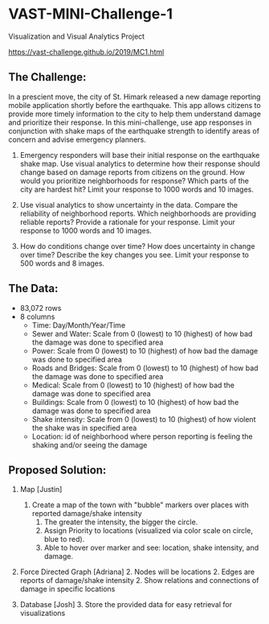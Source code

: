 # VAST-MINI-Challenge-1
Visualization and Visual Analytics Project 

https://vast-challenge.github.io/2019/MC1.html 

## The Challenge:
In a prescient move, the city of St. Himark released a new damage reporting mobile application shortly before the earthquake. This app allows citizens to provide more timely information to the city to help them understand damage and prioritize their response. In this mini-challenge, use app responses in conjunction with shake maps of the earthquake strength to identify areas of concern and advise emergency planners.

1. Emergency responders will base their initial response on the earthquake shake map. Use visual analytics to determine how their response should change based on damage reports from citizens on the ground. How would you prioritize neighborhoods for response? Which parts of the city are hardest hit? Limit your response to 1000 words and 10 images.

2. Use visual analytics to show uncertainty in the data. Compare the reliability of neighborhood reports. Which neighborhoods are providing reliable reports? Provide a rationale for your response. Limit your response to 1000 words and 10 images.

3. How do conditions change over time? How does uncertainty in change over time? Describe the key changes you see. Limit your response to 500 words and 8 images.

## The Data: 
* 83,072 rows 
* 8 columns
    * Time: Day/Month/Year/Time
    * Sewer and Water: Scale from 0 (lowest) to 10 (highest) of how bad the damage was done to specified area
    * Power: Scale from 0 (lowest) to 10 (highest) of how bad the damage was done to specified area  
    * Roads and Bridges: Scale from 0 (lowest) to 10 (highest) of how bad the damage was done to specified area 
    * Medical: Scale from 0 (lowest) to 10 (highest) of how bad the damage was done to specified area 
    * Buildings: Scale from 0 (lowest) to 10 (highest) of how bad the damage was done to specified area
    * Shake intensity: Scale from 0 (lowest) to 10 (highest) of how violent the shake was in specified area 
    * Location: id of neighborhood where person reporting is feeling the shaking and/or seeing the damage
 
## Proposed Solution:

1. Map [Justin]
    1. Create a map of the town with "bubble" markers over places with reported damage/shake intensity
        1. The greater the intensity, the bigger the circle. 
        1. Assign Priority to locations (visualized via color scale on circle, blue to red).
        1. Able to hover over marker and see: location, shake intensity, and damage.
 
2. Force Directed Graph [Adriana] 
    2.  Nodes will be locations 
    2. Edges are reports of damage/shake intensity 
    2. Show relations and connections of damage in specific locations
    
3. Database [Josh]
    3. Store the provided data for easy retrieval for visualizations             